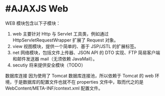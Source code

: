 #AJAXJS Web
=================================== 

WEB 模块包含以下子模块：

1.  web 主要针对 Http 与 Servlet 工具类，例如通过 HttpServletRequestWrapper 扩展了 Request 对象。
2.  view 视图模块，提供一个简单的、基于 JSP/JSTL 的扩展标签。
3.  net 网络模块，包括文件上传器、JSON API 的 DTO 实现、FTP 简易客户端和邮件发送器 mail（无须依赖 JavaMail）。
4.  secutiy 将来提供安全模块（TODO）

数据库连接
因为使用了 Tomcat 数据库连接池，所以依赖于 Tomcat 的 web 环境，于是数据库的配置文件也就不在 properties 文件中，取而代之的是 WebContent/META-INF/context.xml 配置文件。
 